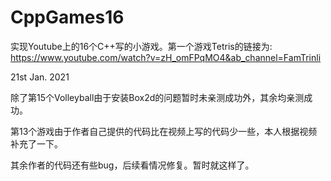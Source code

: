 # CppGames16
实现Youtube上的16个C++写的小游戏。第一个游戏Tetris的链接为: https://www.youtube.com/watch?v=zH_omFPqMO4&ab_channel=FamTrinli

21st Jan. 2021 

除了第15个Volleyball由于安装Box2d的问题暂时未亲测成功外，其余均亲测成功。

第13个游戏由于作者自己提供的代码比在视频上写的代码少一些，本人根据视频补充了一下。

其余作者的代码还有些bug，后续看情况修复。暂时就这样了。